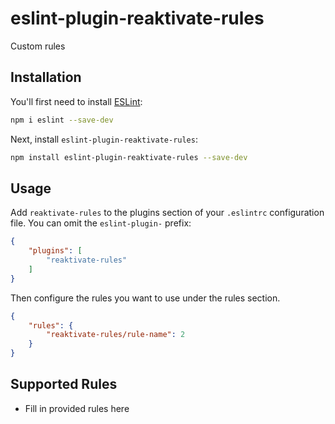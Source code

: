 # eslint-plugin-reaktivate-rules

Custom rules 

## Installation

You'll first need to install [ESLint](https://eslint.org/):

```sh
npm i eslint --save-dev
```

Next, install `eslint-plugin-reaktivate-rules`:

```sh
npm install eslint-plugin-reaktivate-rules --save-dev
```

## Usage

Add `reaktivate-rules` to the plugins section of your `.eslintrc` configuration file. You can omit the `eslint-plugin-` prefix:

```json
{
    "plugins": [
        "reaktivate-rules"
    ]
}
```


Then configure the rules you want to use under the rules section.

```json
{
    "rules": {
        "reaktivate-rules/rule-name": 2
    }
}
```

## Supported Rules

* Fill in provided rules here


